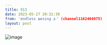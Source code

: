 ```yaml
---
title: 913
date: 2023-05-27 20:31:39
from: 'endless шизing ⍼' (channel1162404975)
layout: post
---
```


![image](photos/photo_68@27-05-2023_20-31-39.jpg)



